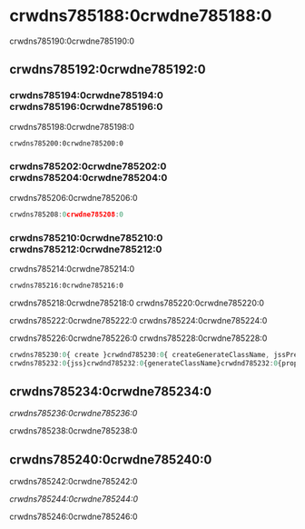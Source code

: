 # crwdns785188:0crwdne785188:0

<p class="description">crwdns785190:0crwdne785190:0</p>

## crwdns785192:0crwdne785192:0

### crwdns785194:0crwdne785194:0 crwdns785196:0crwdne785196:0

crwdns785198:0crwdne785198:0

```html
crwdns785200:0crwdne785200:0
```

### crwdns785202:0crwdne785202:0 crwdns785204:0crwdne785204:0

crwdns785206:0crwdne785206:0

```js
crwdns785208:0crwdne785208:0
```

### crwdns785210:0crwdne785210:0 crwdns785212:0crwdne785212:0

crwdns785214:0crwdne785214:0

```sh
crwdns785216:0crwdne785216:0
```

crwdns785218:0crwdne785218:0 crwdns785220:0crwdne785220:0

crwdns785222:0crwdne785222:0 crwdns785224:0crwdne785224:0

crwdns785226:0crwdne785226:0 crwdns785228:0crwdne785228:0

```jsx
crwdns785230:0{ create }crwdnd785230:0{ createGenerateClassName, jssPreset }crwdne785230:0
crwdns785232:0{jss}crwdnd785232:0{generateClassName}crwdnd785232:0{props.children}crwdne785232:0
```

## crwdns785234:0crwdne785234:0

*crwdns785236:0crwdne785236:0*

crwdns785238:0crwdne785238:0

## crwdns785240:0crwdne785240:0

crwdns785242:0crwdne785242:0

*crwdns785244:0crwdne785244:0*

crwdns785246:0crwdne785246:0